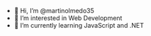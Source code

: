 - 👋 Hi, I’m @martinolmedo35
- 👀 I’m interested in Web Development
- 🌱 I’m currently learning JavaScript and .NET

<!---
martinolmedo35/martinolmedo35 is a ✨ special ✨ repository because its `README.md` (this file) appears on your GitHub profile.
You can click the Preview link to take a look at your changes.
--->
